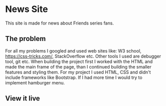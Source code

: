 # News Site

This site is made for news about Friends series fans.

## The problem

For all my problems I googled and used web sites like: W3 school, https://css-tricks.com/, StackOverflow etc. Other tools I used are debugger tool, git etc. When building the project first I worked with the HTML and made the main frame of the page, than I continued building the smaller features and styling them.
For my project I used HTML, CSS and didn't include frameworks like Bootstrap. If I had more time I would try to implement hamburger menu.

<!-- Describe how you approached to problem, and what tools and techniques you used to solve it. How did you plan? What technologies did you use? If you had more time, what would be next? -->

## View it live

<!-- Every project should be deployed somewhere. Be sure to include the link to the deployed project so that the viewer can click around and see what it's all about. -->
